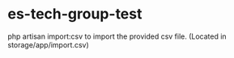 # es-tech-group-test

php artisan import:csv to import the provided csv file.
(Located in storage/app/import.csv)